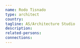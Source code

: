 ```yaml
---
name: Rodo Tisnado
type: architect
country:
tagline: AS/Architecture Studio
description:
related-persons:
connections:
---
```

